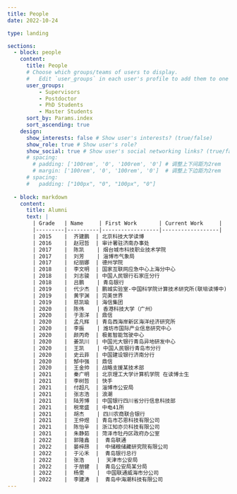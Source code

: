 ```yaml
---
title: People
date: 2022-10-24

type: landing

sections:
  - block: people
    content:
      title: People
      # Choose which groups/teams of users to display.
      #   Edit `user_groups` in each user's profile to add them to one or more of these groups.
      user_groups:
          - Supervisors
          - Postdoctor
          - PhD Students
          - Master Students
      sort_by: Params.index
      sort_ascending: true
    design:
      show_interests: false # Show user's interests? (true/false)
      show_role: true # Show user's role?
      show_social: true # Show user's social networking links? (true/false)
      # spacing:
        # padding: ['100rem', '0', '100rem', '0'] # 调整上下间距为2rem
        # margin: ['100rem', '0', '100rem', '0']  # 调整上下边距为2rem
      # spacing: 
      #   padding: ["100px", "0", "100px", "0"]
  
  - block: markdown
    content:
      title: Alumni
      text: |
        | Grade   | Name     | First Work       | Current Work     |
        |---------|----------|------------------|------------------|
        | 2015    |  齐建鹏  | 北京科技大学读博                              | 中国海洋大学     |
        | 2016    |  赵冠哲  | 审计署驻济南办事处                            |                 |
        | 2017    |  陈凯    | 烟台城市科技职业技术学院                      |                  |
        | 2017    |  刘芳    | 淄博市气象局                                 |                  |
        | 2017    |  纪丽娜  | 德州学院                                     |                  |
        | 2018    |  李文明  | 国家互联网应急中心上海分中心                  |                  |
        | 2018    |  刘志骏  | 中国人民银行石家庄分行                        |                  |
        | 2018    |  吕鹏    | 青岛银行                                     |                  |
        | 2019    |  代少杰  | 鹏城实验室-中国科学院计算技术研究所(联培读博中) |                 |        
        | 2019    |  黄宇渊  | 完美世界                                     | 百度             |        
        | 2019    |  慈凯瑜  | 海信集团                                     |                  |        
        | 2020    |  陈伟    | 香港科技大学（广州）                          |                  |           
        | 2020    |  于澎洋  | 鼎信                                         |                  |     
        | 2020    |  孟凡辉  | 青岛西海岸新区海洋经济研究所                  |                  |     
        | 2020    |  李振    | 潍坊市国际产业信息研究中心                    |                  |     
        | 2020    |  颜丙奇  | 极氪智能驾驶中心                            |                  |     
        | 2020    |  姜凯川  | 中国光大银行青岛异地研发中心                  |                  |     
        | 2020    |  王凯    | 中国人民银行青岛市分行                        |                  |     
        | 2020    |  史云菲  | 中国建设银行济南分行                          |                  |     
        | 2020    |  郜中强  | 鼎信                                         |                  |     
        | 2020    |  王金帅  | 战略支援某技术部                              |     网空某部     |     
        | 2021    |  秦广明  | 北京理工大学计算机学院 在读博士生              |                  |     
        | 2021    |  李树哲  | 快手                                         |                  |     
        | 2021    |  付超凡  | 淄博市公安局                                  |                  |     
        | 2021    |  张志浩  | 浪潮                                         |                  |     
        | 2021    |  陆芳博  | 中国银行四川省分行信息科技部                   |                  |     
        | 2021    |  税常盛  | 中电41所                                     |                  |     
        | 2021    |  胡杰    | 四川农商联合银行                              |                  |     
        | 2021    |  王仲煜  | 青岛市芯恩科技有限公司                        |                   |     
        | 2021    |  陈怡辛  | 浙江知亦贝科技有限公司                        |                   |     
        | 2021    |  朱静茹  | 菏泽市牡丹区政府办公室                        |                   |     
        | 2022    |  郭隆鑫  |  青岛联通                                 |                   |     
        | 2022    |  晏梓昂  |  中储粮储藏研究院有限公司                    |                   |   
        | 2022    |  于沁禾  |  青岛银行总行                              |                   |     
        | 2022    |  张浩    |  天津市公安局                              |                   |     
        | 2022    |  于朋健  |  青岛公安局某分局                           |                   |     
        | 2022    |  杨雯    |  中国联通威海市分公司                       |                   |         
        | 2022    |  李建涛  |  青岛中海潮科技有限公司                      |                   |             
---
```




